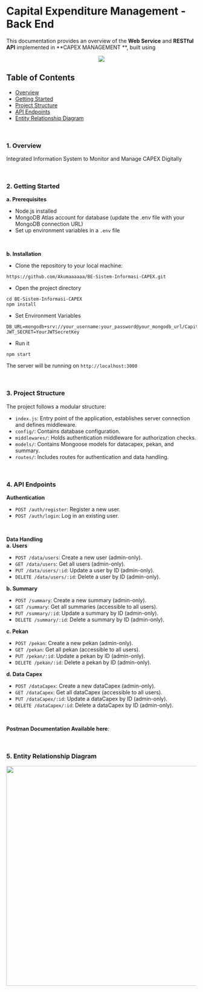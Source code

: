 # Capital Expenditure Management - Back End

This documentation provides an overview of the **Web Service** and **RESTful API** implemented in **CAPEX MANAGEMENT  **, built using
<p align="center">
  <a href="https://skillicons.dev">
    <img src="https://skillicons.dev/icons?i=mongodb,express,nodejs,postman" />
  </a>
</p>
 
## Table of Contents
- [Overview](https://github.com/FS-30/BE-Sistem-Informasi-CAPEX.git#overview)
- [Getting Started](https://github.com/Akumaaaaaa/BE-Sistem-Informasi-CAPEX/.git#getting-started)
- [Project Structure](https://github.com/Akumaaaaaa/BE-Sistem-Informasi-CAPEX.git#project-structure)
- [API Endpoints](https://github.com/Akumaaaaaa/BE-Sistem-Informasi-CAPE.gitX#api-endpoints)
- [Entity Relationship Diagram](https://github.com/FS-30/03-BE-Eduliterate-Express.git#erd)

<br>

### 1. Overview <a name="overview"></a>
Integrated Information System to Monitor and Manage CAPEX Digitally

<br>

### 2. Getting Started <a name="getting-started"></a>
**a. Prerequisites**
- Node.js installed
- MongoDB Atlas account for database (update the .env file with your MongoDB connection URL)
- Set up environment variables in a ```.env``` file

<br>

**b. Installation**
- Clone the repository to your local machine:
```
https://github.com/Akumaaaaaa/BE-Sistem-Informasi-CAPEX.git
```
- Open the project directory
```
cd BE-Sistem-Informasi-CAPEX
npm install
```
- Set Environment Variables
```
DB_URL=mongodb+srv://your_username:your_password@your_mongodb_url/CapitalExpenditure
JWT_SECRET=YourJWTSecretKey
```
- Run it
```
npm start
```
The server will be running on `http://localhost:3000`

<br>

### 3. Project Structure <a name="project-structure"></a>
The project follows a modular structure:
- ```index.js```: Entry point of the application, establishes server connection and defines middleware.
- ```config/```: Contains database configuration.
- ```middlewares/```: Holds authentication middleware for authorization checks.
- ```models/```: Contains Mongoose models for datacapex, pekan, and summary.
- ```routes/```: Includes routes for authentication and data handling.

<br>

### 4. API Endpoints <a name="api-endpoints"></a>
**Authentication**
- ```POST /auth/register```: Register a new user.
- ```POST /auth/login```: Log in an existing user.

<br>

**Data Handling**<br>
**a. Users**
- ```POST /data/users```: Create a new user (admin-only).
- ```GET /data/users```: Get all users (admin-only).
- ```PUT /data/users/:id```: Update a user by ID (admin-only).
- ```DELETE /data/users/:id```: Delete a user by ID (admin-only).

**b. Summary**
- ```POST /summary```: Create a new summary (admin-only).
- ```GET /summary```: Get all summaries (accessible to all users).
- ```PUT /summary/:id```: Update a summary by ID (admin-only).
- ```DELETE /summary/:id```: Delete a summary by ID (admin-only).

**c. Pekan**
- ```POST /pekan```: Create a new pekan (admin-only).
- ```GET /pekan```: Get all pekan (accessible to all users).
- ```PUT /pekan/:id```: Update a pekan by ID (admin-only).
- ```DELETE /pekan/:id```: Delete a pekan by ID (admin-only).

**d. Data Capex**
- ```POST /dataCapex```: Create a new dataCapex (admin-only).
- ```GET /dataCapex```: Get all dataCapex (accessible to all users).
- ```PUT /dataCapex/:id```: Update a dataCapex by ID (admin-only).
- ```DELETE /dataCapex/:id```: Delete a dataCapex by ID (admin-only).

<br>

**Postman Documentation Available here**: 

<br>

### 5. Entity Relationship Diagram <a name="erd"></a>
<p align="center">
  <img src="https://imgur.com/Ntb4LHi.png" height="580"/>
</p>
